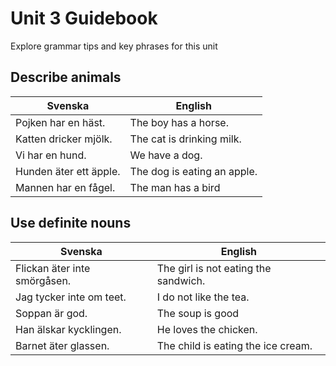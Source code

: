 # Unit 3 Guidebook

Explore grammar tips and key phrases for this unit

## Describe animals

| Svenska | English |
|---|---|
| Pojken har en häst.  | The boy has a horse. |
| Katten dricker mjölk. | The cat is drinking milk. |
| Vi har en hund. | We have a dog. |
| Hunden äter ett äpple. | The dog is eating an apple. |
| Mannen har en fågel. | The man has a bird |

## Use definite nouns

| Svenska | English |
|---|---|
| Flickan äter inte smörgåsen. | The girl is not eating the sandwich. |
| Jag tycker inte om teet. | I do not like the tea. |
| Soppan är god. | The soup is good |
| Han älskar kycklingen. | He loves the chicken. |
| Barnet äter glassen. | The child is eating the ice cream. |
